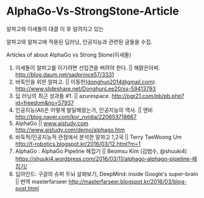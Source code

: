 # AlphaGo-Vs-StrongStone-Article
알파고와 이세돌의 대결 이 후 알려지고 있는 

알파고와 알파고에 적용된 딥러닝, 인공지능과 관련된 글들을 수집. 

Articles of about AlphaGo vs Strong Stone(이세돌)

1. 이세돌이 알파고를 이기려면 선입견을 버려야 한다. || 해맑은아찌. http://blog.daum.net/sadprince57/3331
2. 바둑인을 위한 알파고. || 이동헌(donghun2014@gmail.com). http://www.slideshare.net/DonghunLee20/ss-59413793
3. 딥 러닝의 최근 성과들 #1. || azurespace. http://pgr21.com/pb/pb.php?id=freedom&no=57937
4. 인공지능(AI)은 어떻게 발달해왔는가, 인공지능의 역사. || 엔비 http://blog.naver.com/kor_nvidia/220653718667
5. AlphaGo || www.aistudy.com http://www.aistudy.com/demo/alphago.htm
6. 바둑적/인공지능적 관점에서 분석한 알파고 1,2국 || Terry TaeWoong Um http://t-robotics.blogspot.kr/2016/03/12.html?m=1
7. AlphaGo : AlphaGo Pipeline 헤집기 || Beomsu Kim (김범수, @shuuki4) https://shuuki4.wordpress.com/2016/03/11/alphago-alphago-pipeline-헤집기/
8. 딥마인드: 구글의 슈퍼 두뇌 살펴보기, DeepMind: inside Google's super-brain || 번역 masterfarseer http://masterfarseer.blogspot.kr/2016/03/blog-post.html
